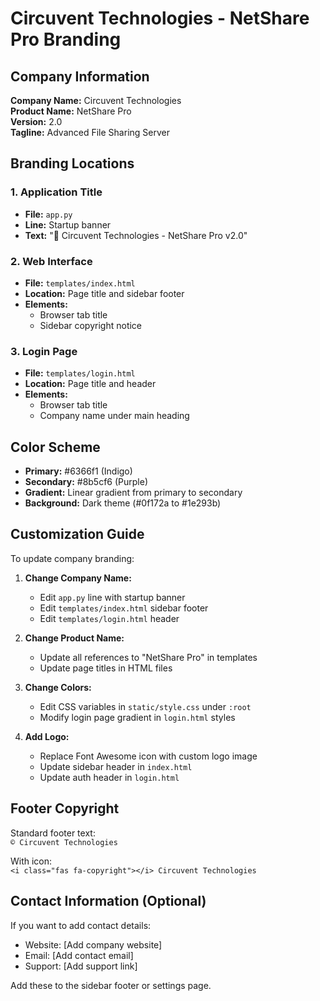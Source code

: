 # Circuvent Technologies - NetShare Pro Branding

## Company Information

**Company Name:** Circuvent Technologies  
**Product Name:** NetShare Pro  
**Version:** 2.0  
**Tagline:** Advanced File Sharing Server

## Branding Locations

### 1. Application Title
- **File:** `app.py`
- **Line:** Startup banner
- **Text:** "🚀 Circuvent Technologies - NetShare Pro v2.0"

### 2. Web Interface
- **File:** `templates/index.html`
- **Location:** Page title and sidebar footer
- **Elements:**
  - Browser tab title
  - Sidebar copyright notice

### 3. Login Page
- **File:** `templates/login.html`
- **Location:** Page title and header
- **Elements:**
  - Browser tab title
  - Company name under main heading

## Color Scheme

- **Primary:** #6366f1 (Indigo)
- **Secondary:** #8b5cf6 (Purple)
- **Gradient:** Linear gradient from primary to secondary
- **Background:** Dark theme (#0f172a to #1e293b)

## Customization Guide

To update company branding:

1. **Change Company Name:**
   - Edit `app.py` line with startup banner
   - Edit `templates/index.html` sidebar footer
   - Edit `templates/login.html` header

2. **Change Product Name:**
   - Update all references to "NetShare Pro" in templates
   - Update page titles in HTML files

3. **Change Colors:**
   - Edit CSS variables in `static/style.css` under `:root`
   - Modify login page gradient in `login.html` styles

4. **Add Logo:**
   - Replace Font Awesome icon with custom logo image
   - Update sidebar header in `index.html`
   - Update auth header in `login.html`

## Footer Copyright

Standard footer text:  
`© Circuvent Technologies`

With icon:  
`<i class="fas fa-copyright"></i> Circuvent Technologies`

## Contact Information (Optional)

If you want to add contact details:
- Website: [Add company website]
- Email: [Add contact email]
- Support: [Add support link]

Add these to the sidebar footer or settings page.
